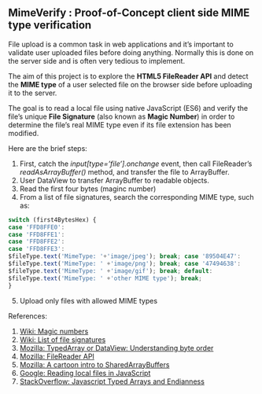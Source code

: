 ## MimeVerify : Proof-of-Concept client side MIME type verification

File upload is a common task in web applications and it’s important to validate user uploaded files before doing anything. Normally this is done on the server side and is often very tedious to implement.

The aim of this project is to explore the **HTML5 FileReader API** and detect the **MIME type** of a user selected file on the browser side before uploading it to the server.

The goal is to read a local file using native JavaScript (ES6) and verify the file’s unique **File Signature** (also known as **Magic Number**) in order to determine the file’s real MIME type even if its file extension has been modified.

Here are the brief steps:
1.	First, catch the *input[type=’file’].onchange* event, then call FileReader’s *readAsArrayBuffer()* method, and transfer the file to ArrayBuffer.
2.	User DataView to transfer ArrayBuffer to readable objects.
3.	Read the first four bytes (maginc number)
4.	From a list of file signatures, search the corresponding MIME type, such as:

``` javascript
switch (first4BytesHex) {
case 'FFD8FFE0':
case 'FFD8FFE1':
case 'FFD8FFE2':
case 'FFD8FFE3':
$fileType.text('MimeType: '+'image/jpeg'); break; case '89504E47':
$fileType.text('MimeType: ' +'image/png'); break; case '47494638':
$fileType.text('MimeType: ' +'image/gif'); break; default:
$fileType.text('MimeType: ' +'other MIME type'); break;
}
```

5.	Upload only files with allowed MIME types
 
References:
1.	[Wiki: Magic numbers](https://en.wikipedia.org/wiki/Magic_number_%28programming%29)
2.	[Wiki: List of file signatures](https://en.wikipedia.org/wiki/List_of_file_signatures)
3.	[Mozilla: TypedArray or DataView: Understanding byte order](https://hacks.mozilla.org/2017/01/typedarray-or-dataview-understanding-byte-order/)
4.	[Mozilla: FileReader API](https://developer.mozilla.org/en-US/docs/Web/API/FileReader)
5.	[Mozilla: A cartoon intro to SharedArrayBuffers](https://hacks.mozilla.org/2017/06/a-cartoon-intro-to-arraybuffers-and-sharedarraybuffers/)
6.	[Google: Reading local files in JavaScript](https://www.html5rocks.com/en/tutorials/file/dndfiles/)
7.	[StackOverflow: Javascript Typed Arrays and Endianness](https://stackoverflow.com/questions/7869752/javascript-typed-arrays-and-endianness)


